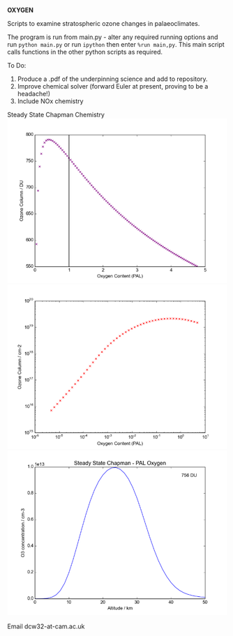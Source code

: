 **OXYGEN**

Scripts to examine stratospheric ozone changes in palaeoclimates.

The program is run from main.py - alter any required running options and run `python main.py` or run `ipython` then enter `%run main,py`. This main script calls functions in the other python scripts as required.

To Do:
1. Produce a .pdf of the underpinning science and add to repository.
2. Improve chemical solver (forward Euler at present, proving to be a headache!)
3. Include NOx chemistry

Steady State Chapman Chemistry
![oxygen](https://github.com/dcw32/oxygen/raw/master/dobson.png)
![oxygenlog](https://github.com/dcw32/oxygen/raw/master/dobson_log.png)
![oxyvert](https://github.com/dcw32/oxygen/raw/master/ozone.png)

Email dcw32-at-cam.ac.uk
